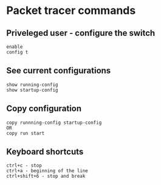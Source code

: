 # Packet tracer commands

## Priveleged user - configure the switch 
```
enable
config t
```
## See current configurations
```
show running-config
show startup-config
```

## Copy configuration
```
copy runnning-config startup-config
OR
copy run start
```


## Keyboard shortcuts
```
ctrl+c - stop
ctrl+a - beginning of the line
ctrl+shift+6 - stop and break 

```
